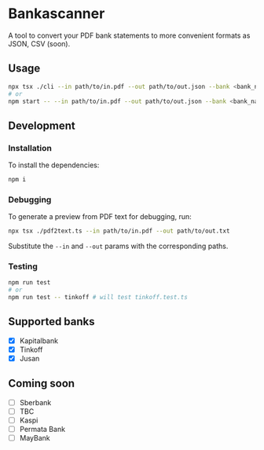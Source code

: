 # Bankascanner

A tool to convert your PDF bank statements to more convenient formats as JSON, CSV (soon). 

## Usage

```bash
npx tsx ./cli --in path/to/in.pdf --out path/to/out.json --bank <bank_name>
# or 
npm start -- --in path/to/in.pdf --out path/to/out.json --bank <bank_name>
```

## Development

### Installation

To install the dependencies: 

```bash
npm i
```

### Debugging 

To generate a preview from PDF text for debugging, run: 

```bash
npx tsx ./pdf2text.ts --in path/to/in.pdf --out path/to/out.txt
```

Substitute the `--in` and `--out` params with the corresponding paths.

### Testing

```bash
npm run test 
# or 
npm run test -- tinkoff # will test tinkoff.test.ts
```

## Supported banks

- [x] Kapitalbank 
- [x] Tinkoff
- [x] Jusan

## Coming soon

- [ ] Sberbank
- [ ] TBC
- [ ] Kaspi
- [ ] Permata Bank
- [ ] MayBank
